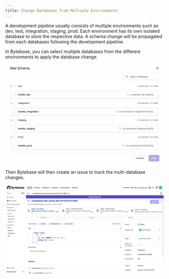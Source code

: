 ```yaml
---
title: Change Databases from Multiple Environments
---
```


A development pipeline usually consists of multiple environments such as dev, test, integration, staging, prod.
Each environment has its own isolated database to store the respective data. A schema change will be propagated from each databases following the development pipeline.

In Bytebase, you can select multiple databases from the different environments to apply the database change.

![Select database from multiple environments](/static/docs/batch-change/multi-environment-database-select.webp)

Then Bytebase will then create an issue to track the multi-database changes.

![Change Database from multiple environments](/static/docs/batch-change/multi-environment-database-change.webp)

